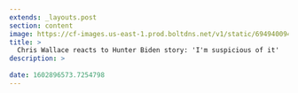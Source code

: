```yaml
--- 
extends: _layouts.post 
section: content 
image: https://cf-images.us-east-1.prod.boltdns.net/v1/static/694940094001/0e00dbcf-4b2e-40da-9576-d4b583a319e4/48f41e1d-ccca-4c90-9e95-1b556dd469d2/1280x720/match/image.jpg 
title: > 
  Chris Wallace reacts to Hunter Biden story: 'I'm suspicious of it' 
description: > 
   
date: 1602896573.7254798 
--- 
```

